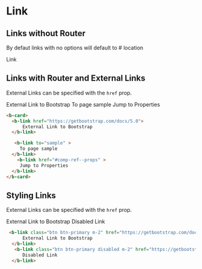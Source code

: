 # Link


## Links without Router

By defaut links with no options will default to # location

<ClientOnly>
  <b-link>
      Link
  </b-link>

## Links with Router and External Links

External Links can be specified with the `href` prop. 

  <b-link href="https://getbootstrap.com/docs/5.0">
      External Link to Bootstrap 
  </b-link>

   <b-link to="sample" >
     To page sample 
  </b-link>
    <b-link href="#comp-ref--props" >
     Jump to Properties 
  </b-link>
</ClientOnly>


```html
<b-card>
  <b-link href="https://getbootstrap.com/docs/5.0">
      External Link to Bootstrap 
  </b-link>

   <b-link to="sample" >
     To page sample 
  </b-link>
    <b-link href="#comp-ref--props" >
     Jump to Properties 
  </b-link>
</b-card>
```


## Styling Links

External Links can be specified with the `href` prop. 

<ClientOnly>
  <b-link class="btn btn-primary m-2" href="https://getbootstrap.com/docs/5.0">
      External Link to Bootstrap 
  </b-link>
   <b-link class="btn btn-primary disabled m-2" href="https://getbootstrap.com/docs/5.0">
      Disabled Link 
  </b-link>
</ClientOnly>

```html
 <b-link class="btn btn-primary m-2" href="https://getbootstrap.com/docs/5.0">
      External Link to Bootstrap 
  </b-link>
   <b-link class="btn btn-primary disabled m-2" href="https://getbootstrap.com/docs/5.0">
      Disabled Link 
  </b-link>
```

<ClientOnly>
  <ComponentReference></ComponentReference>
</ClientOnly>
